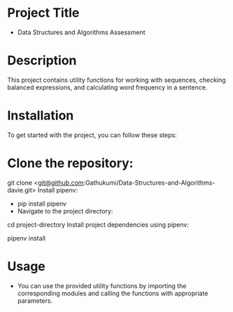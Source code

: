 # Project Title

- Data Structures and Algorithms Assessment

# Description
This project contains utility functions for working with sequences, checking balanced expressions, and calculating word frequency in a sentence.

# Installation
To get started with the project, you can follow these steps:

# Clone the repository:
git clone <git@github.com:Gathukumi/Data-Structures-and-Algorithms-davie.git>
Install pipenv:
- pip install pipenv
- Navigate to the project directory:

cd project-directory
Install project dependencies using pipenv:

pipenv install
# Usage
- You can use the provided utility functions by importing the corresponding modules and calling the functions with appropriate parameters.
